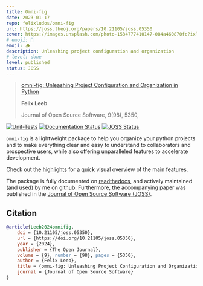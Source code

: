 ```yaml
---
title: Omni-fig
date: 2023-01-17
repo: felixludos/omni-fig
url: https://joss.theoj.org/papers/10.21105/joss.05350
cover: https://images.unsplash.com/photo-1534777410147-084a460870fc?ixlib=rb-1.2.1&q=85&fm=jpg&crop=entropy&cs=srgb&w=1440
# emoji: 📑
emoji: 🪵
description: Unleashing project configuration and organization
# level: done
level: published
status: JOSS
---
```


> [omni-fig: Unleashing Project Configuration and Organization in Python](https://joss.theoj.org/papers/8eb5d7f02686b32f3102a5a03f92f169)
> 
> **Felix Leeb**
>
> Journal of Open Source Software, 9(98), 5350,

[![Unit-Tests](https://github.com/felixludos/omni-fig/actions/workflows/tests.yaml/badge.svg)](https://github.com/felixludos/omni-fig/actions/workflows/tests.yaml) 
[![Documentation Status](https://readthedocs.org/projects/omnifig/badge/?version=latest)](https://omnifig.readthedocs.io/en/latest/?badge=latest) 
[![JOSS Status](https://joss.theoj.org/papers/8eb5d7f02686b32f3102a5a03f92f169/status.svg)](https://joss.theoj.org/papers/8eb5d7f02686b32f3102a5a03f92f169)

`omni-fig` is a lightweight package to help you organize your python projects and to make everything clear and easy to understand to collaborators and prospective users, while also offering unparalleled features to accelerate development.

Check out the [highlights](https://omnifig.readthedocs.io/en/latest/highlights.html) for a quick visual overview of the main features.

The package is fully documented on [readthedocs](https://omnifig.readthedocs.io/), and actively maintained (and used) by me on [github](https://github.com/felixludos/omni-fig). Furthermore, the accompanying paper was published in the [Journal of Open Source Software (JOSS)](https://joss.theoj.org/papers/8eb5d7f02686b32f3102a5a03f92f169).

## Citation

```bibtex
@article{Leeb2024omnifig, 
    doi = {10.21105/joss.05350}, 
    url = {https://doi.org/10.21105/joss.05350}, 
    year = {2024}, 
    publisher = {The Open Journal}, 
    volume = {9}, number = {98}, pages = {5350}, 
    author = {Felix Leeb}, 
    title = {omni-fig: Unleashing Project Configuration and Organization in Python}, 
    journal = {Journal of Open Source Software} 
}
```
